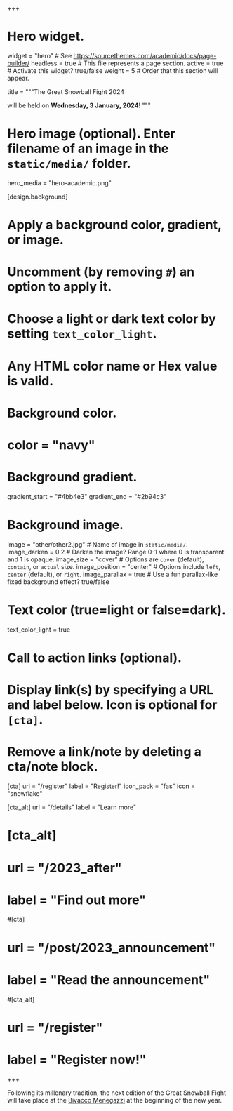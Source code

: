 +++
# Hero widget.
widget = "hero"  # See https://sourcethemes.com/academic/docs/page-builder/
headless = true  # This file represents a page section.
active = true  # Activate this widget? true/false
weight = 5  # Order that this section will appear.

title = """The Great Snowball Fight 2024

will be held on **Wednesday, 3 January, 2024**!
"""

# Hero image (optional). Enter filename of an image in the `static/media/` folder.
hero_media = "hero-academic.png"

[design.background]
  # Apply a background color, gradient, or image.
  #   Uncomment (by removing `#`) an option to apply it.
  #   Choose a light or dark text color by setting `text_color_light`.
  #   Any HTML color name or Hex value is valid.

  # Background color.
  # color = "navy"
  
  # Background gradient.
  gradient_start = "#4bb4e3"
  gradient_end = "#2b94c3"
  
  # Background image.
  image = "other/other2.jpg"  # Name of image in `static/media/`.
  image_darken = 0.2  # Darken the image? Range 0-1 where 0 is transparent and 1 is opaque.
  image_size = "cover"  #  Options are `cover` (default), `contain`, or `actual` size.
  image_position = "center"  # Options include `left`, `center` (default), or `right`.
  image_parallax = true  # Use a fun parallax-like fixed background effect? true/false
  
  # Text color (true=light or false=dark).
  text_color_light = true

# Call to action links (optional).
#   Display link(s) by specifying a URL and label below. Icon is optional for `[cta]`.
#   Remove a link/note by deleting a cta/note block.
[cta]
  url = "/register"
  label = "Register!"
  icon_pack = "fas"
  icon = "snowflake"

[cta_alt]
  url = "/details"
  label = "Learn more"
  
# [cta_alt]
#   url = "/2023_after"
#   label = "Find out more" 

#[cta]
#  url = "/post/2023_announcement"
#  label = "Read the announcement"
  
#[cta_alt]
#  url = "/register"
#  label = "Register now!"
  
+++

Following its millenary tradition, the next edition of the Great Snowball Fight will take place at the [Bivacco Menegazzi](https://goo.gl/maps/CRMbn2kRX38G78UF9) at the beginning of the new year.
